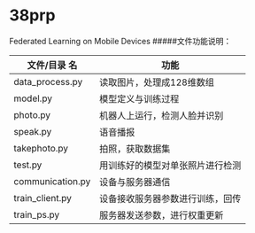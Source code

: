 # 38prp
Federated Learning on Mobile Devices
#####文件功能说明：

| 文件/目录 名                 | 功能                                               |
| ---------------------------- | -------------------------------------------------- |
|data_process.py          |读取图片，处理成128维数组                             |
|model.py         |模型定义与训练过程|
|photo.py          |机器人上运行，检测人脸并识别|
|speak.py          |语音播报  |
|takephoto.py    |拍照，获取数据集                             |
|test.py              |用训练好的模型对单张照片进行检测|
|communication.py             |设备与服务器通信|
|train_client.py             |设备接收服务器参数进行训练，回传|
|train_ps.py             |服务器发送参数，进行权重更新|
